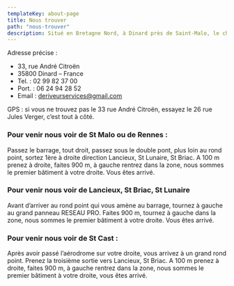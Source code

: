 ```yaml
---
templateKey: about-page
title: Nous trouver
path: "nous-trouver"
description: Situé en Bretagne Nord, à Dinard près de Saint-Malo, le chantier est très accessible de toute la Bretagne, Nord et Sud mais également depuis la Normandie.
---
```


Adresse précise :

- 33, rue André Citroën
- 35800 Dinard – France
- Tel. : 02 99 82 37 00
- Port. : 06 24 94 28 52
- Email : deriveurservices@gmail.com

GPS : si vous ne trouvez pas le 33 rue André Citroën, essayez le 26 rue Jules Verger, c’est tout à côté.

### Pour venir nous voir de St Malo ou de Rennes :
Passez le barrage, tout droit, passez sous le double pont, plus loin au rond point, sortez 1ère à droite direction Lancieux, St Lunaire, St Briac. A 100 m prenez à droite, faites 900 m, à gauche rentrez dans la zone, nous sommes le premier bâtiment à votre droite. Vous êtes arrivé.

### Pour venir nous voir de Lancieux, St Briac, St Lunaire
Avant d’arriver au rond point qui vous amène au barrage, tournez à gauche au grand panneau RESEAU PRO. Faites 900 m, tournez à gauche dans la zone, nous sommes le premier bâtiment à votre droite. Vous êtes arrivé.

### Pour venir nous voir de St Cast :
Après avoir passé l’aérodrome sur votre droite, vous arrivez à un grand rond point. Prenez la troisième sortie vers Lancieux, St Briac. A 100 m prenez à droite, faites 900 m, à gauche rentrez dans la zone, nous sommes le premier bâtiment à votre droite, vous êtes arrivé.